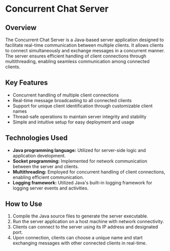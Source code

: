 # Concurrent Chat Server

## Overview

The Concurrent Chat Server is a Java-based server application designed to facilitate real-time communication between multiple clients. It allows clients to connect simultaneously and exchange messages in a concurrent manner. The server ensures efficient handling of client connections through multithreading, enabling seamless communication among connected clients.

## Key Features

- Concurrent handling of multiple client connections
- Real-time message broadcasting to all connected clients
- Support for unique client identification through customizable client names
- Thread-safe operations to maintain server integrity and stability
- Simple and intuitive setup for easy deployment and usage

## Technologies Used

- **Java programming language:** Utilized for server-side logic and application development.
- **Socket programming:** Implemented for network communication between the server and clients.
- **Multithreading:** Employed for concurrent handling of client connections, enabling efficient communication.
- **Logging framework:** Utilized Java's built-in logging framework for logging server events and activities.

## How to Use

1. Compile the Java source files to generate the server executable.
2. Run the server application on a host machine with network connectivity.
3. Clients can connect to the server using its IP address and designated port.
4. Upon connection, clients can choose a unique name and start exchanging messages with other connected clients in real-time.
